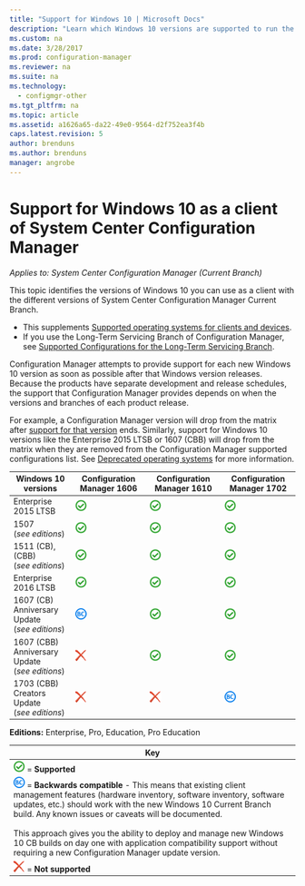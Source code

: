 ```yaml
---
title: "Support for Windows 10 | Microsoft Docs"
description: "Learn which Windows 10 versions are supported to run the System Center Configuration Manager client."
ms.custom: na
ms.date: 3/28/2017
ms.prod: configuration-manager
ms.reviewer: na
ms.suite: na
ms.technology:
  - configmgr-other
ms.tgt_pltfrm: na
ms.topic: article
ms.assetid: a1626a65-da22-49e0-9564-d2f752ea3f4b
caps.latest.revision: 5
author: brenduns  
ms.author: brenduns
manager: angrobe
---
```

# Support for Windows 10 as a client of System Center Configuration Manager

*Applies to: System Center Configuration Manager (Current Branch)*


 This topic identifies the versions of Windows 10 you can use as a client with the different versions of System Center Configuration Manager Current Branch.

- This supplements [Supported operating systems for clients and devices](/sccm/core/plan-design/configs/supported-operating-systems-for-clients-and-devices).
- If you use the Long-Term Servicing Branch of Configuration Manager, see [Supported Configurations for the Long-Term Servicing Branch](/sccm/core/understand/supported-configurations-for-ltsb).

Configuration Manager attempts to provide support for each new Windows 10 version as soon as possible after that Windows version releases. Because the products have separate development and release schedules, the support that Configuration Manager provides depends on when the versions and branches of each product release.

For example, a Configuration Manager version will drop from the matrix after [support for that version](/sccm/core/servers/manage/current-branch-versions-supported) ends. Similarly, support for Windows 10 versions like the Enterprise 2015 LTSB or 1607 (CBB) will drop from the matrix when they are removed from the Configuration Manager supported configurations list. See [Deprecated operating systems](/sccm/core/plan-design/changes/removed-and-deprecated-features#deprecated-operating-systems) for more information.



|Windows 10 versions                    |Configuration Manager 1606          |Configuration Manager 1610          |    Configuration Manager 1702 |
|---------------------|-----|-----|-----|
|Enterprise 2015 LTSB                   |![Supported](media/green_check.png) |![Supported](media/green_check.png) |![Supported](media/green_check.png) |
|1507 <br />(*see editions*)            |![Supported](media/green_check.png) |![Supported](media/green_check.png) |![Supported](media/green_check.png) |
|1511 (CB), (CBB)<br />(*see editions*) |![Supported](media/green_check.png) |![Supported](media/green_check.png) |![Supported](media/green_check.png) |
|Enterprise 2016 LTSB                   |![Supported](media/green_check.png) |![Supported](media/green_check.png) |![Supported](media/green_check.png) |
|1607 (CB)	<br />Anniversary Update<br />(*see editions*)      |![Backwards compatible](media/blue_compat.png) |![Supported](media/green_check.png) |![Supported](media/green_check.png) |
|1607 (CBB)	<br />Anniversary Update<br />(*see editions*)      |![Not supported](media/Red_X.png)   |![Supported](media/green_check.png) |![Supported](media/green_check.png) |
|1703 (CBB)	<br />Creators Update<br />(*see editions*)      |![Not supported](media/Red_X.png)   |![Not supported](media/Red_X.png) |![Backwards compatible](media/blue_compat.png) |



**Editions:** Enterprise, Pro, Education, Pro Education   

|Key|
|--|
|![Supported](media/green_check.png) = **Supported**  |
|![Not supported](media/blue_compat.png)  = **Backwards compatible** - This means that existing client management features (hardware inventory, software inventory, software updates, etc.) should work with the new Windows 10 Current Branch build. Any known issues or caveats will be documented. <br><br>This approach gives you the ability to deploy and manage new Windows 10 CB builds on day one with application compatibility support without requiring a new Configuration Manager update version. |
|![Supported](media/Red_X.png) = **Not supported**|
